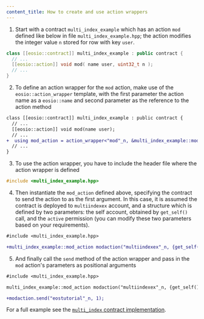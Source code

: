 ```yaml
---
content_title: How to create and use action wrappers
---
```


1. Start with a contract `multi_index_example` which has an action `mod` defined like below in file `multi_index_example.hpp`; the action modifies the integer value `n` stored for row with key `user`.
```cpp
class [[eosio::contract]] multi_index_example : public contract {
  // ...
  [[eosio::action]] void mod( name user, uint32_t n );
  // ...
}
```
2. To define an action wrapper for the `mod` action, make use of the `eosio::action_wrapper` template, with  the first parameter the action name as a `eosio::name` and second parameter as the reference to the action method
```diff
class [[eosio::contract]] multi_index_example : public contract {
  // ...
  [[eosio::action]] void mod(name user);
  // ...
+  using mod_action = action_wrapper<"mod"_n, &multi_index_example::mod>;
  // ...
}
```
3. To use the action wrapper, you have to include the header file where the action wrapper is defined
```cpp
#include <multi_index_example.hpp>
```
4. Then instantiate the `mod_action` defined above, specifying the contract to send the action to as the first argument. In this case, it is assumed the contract is deployed to `multiindexex` account, and a structure which is defined by two parameters: the self account, obtained by `get_self()` call, and the `active` permission (you can modify these two parameters based on your requirements).
```diff
#include <multi_index_example.hpp>

+multi_index_example::mod_action modaction("multiindexex"_n, {get_self(), "active"_n});
```
5. And finally call the `send` method of the action wrapper and pass in the `mod` action's parameters as positional arguments
```diff
#include <multi_index_example.hpp>

multi_index_example::mod_action modaction("multiindexex"_n, {get_self(), 1});

+modaction.send("eostutorial"_n, 1);
```

For a full example see the [`multi_index` contract implementation](https://github.com/armoniax/amax.cdt/tree/master/examples/multi_index_example).
